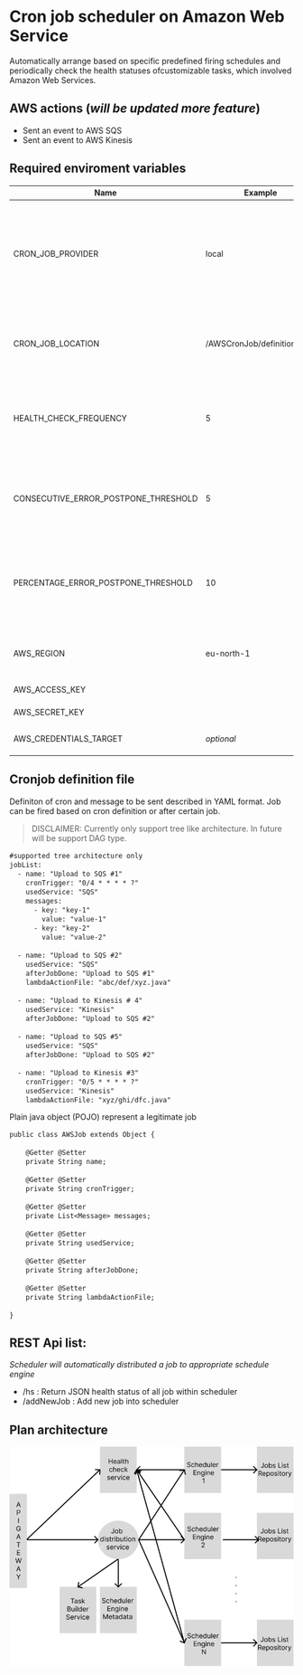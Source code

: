 # Cron job scheduler on Amazon Web Service

Automatically arrange based on specific predefined firing schedules and periodically check the health statuses ofcustomizable tasks, which involved Amazon Web Services.

## AWS actions (*will be updated more feature*) 

- Sent an event to AWS SQS 
- Sent an event to AWS Kinesis

## Required enviroment variables 

| Name | Example | Description |
| --- | --- | --- |
| CRON_JOB_PROVIDER | local | Type of storage where reside cronjob definition file. Current only support from local and S3 |
| CRON_JOB_LOCATION | /AWSCronJob/definition.yaml | Cronjob definition file path (or bucket name if storage is S3)
| HEALTH_CHECK_FREQUENCY | 5 | Health check will aggregate status of all jobs within schedule every 5 second |
| CONSECUTIVE_ERROR_POSTPONE_THRESHOLD | 5 | Scheduler will postpone job if it met consecutive error is higher than 5% |
| PERCENTAGE_ERROR_POSTPONE_THRESHOLD | 10 | Scheduler will postpone job if it met overall percentage error is higher than 10% |
| AWS_REGION | eu-north-1 | AWS Region where the services deployed
| AWS_ACCESS_KEY | | AWS Access key |
| AWS_SECRET_KEY | | AWS Secret key |
| AWS_CREDENTIALS_TARGET | *optional* | AWS credentials file |

## Cronjob definition file

Definiton of cron and message to be sent described in YAML format. Job can be fired based on cron definition or after certain job. 

> DISCLAIMER: Currently only support tree like architecture. In future will be support DAG type. 

```
#supported tree architecture only
jobList:
  - name: "Upload to SQS #1"
    cronTrigger: "0/4 * * * * ?"
    usedService: "SQS"
    messages:
      - key: "key-1"
        value: "value-1"
      - key: "key-2"
        value: "value-2"

  - name: "Upload to SQS #2"
    usedService: "SQS"
    afterJobDone: "Upload to SQS #1"
    lambdaActionFile: "abc/def/xyz.java"
  
  - name: "Upload to Kinesis # 4"
    usedService: "Kinesis"
    afterJobDone: "Upload to SQS #2"

  - name: "Upload to SQS #5"
    usedService: "SQS"
    afterJobDone: "Upload to SQS #2"
  
  - name: "Upload to Kinesis #3"
    cronTrigger: "0/5 * * * * ?"
    usedService: "Kinesis"
    lambdaActionFile: "xyz/ghi/dfc.java"
```

Plain java object (POJO) represent a legitimate job

```
public class AWSJob extends Object {
    
    @Getter @Setter
    private String name;

    @Getter @Setter
    private String cronTrigger;

    @Getter @Setter
    private List<Message> messages;

    @Getter @Setter
    private String usedService;

    @Getter @Setter
    private String afterJobDone;

    @Getter @Setter
    private String lambdaActionFile;

}
```

## REST Api list:

_Scheduler will automatically distributed a job to appropriate schedule engine_

- /hs : Return JSON health status of all job within scheduler
- /addNewJob : Add new job into scheduler

## Plan architecture

![alt text](https://raw.githubusercontent.com/datnguyenzzz/AWSCronJobScheduler/develop/Assets/design.png)